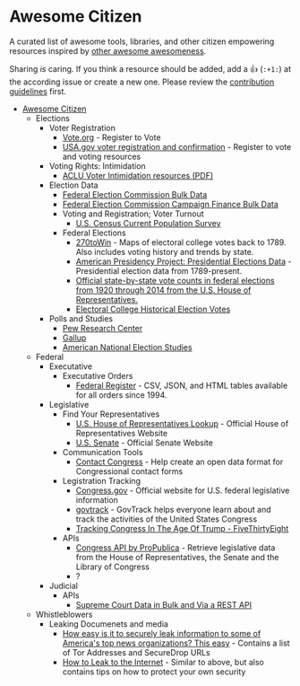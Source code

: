 # Awesome Citizen

A curated list of awesome tools, libraries, and other citizen empowering resources inspired by [other awesome awesomeness](https://github.com/bayandin/awesome-awesomeness#awesome-awesomeness). 

Sharing _is_ caring. If you think a resource should be added, add a 👍 (`:+1:`) at the according issue or create a new one. Please review the [contribution guidelines](CONTRIBUTING.md) first. 

* [Awesome Citizen](#awesome-citizen)
    - Elections
        - Voter Registration
            + [Vote.org](https://www.vote.org/register-to-vote/) - Register to Vote
            + [USA.gov voter registration and confirmation](https://www.usa.gov/register-to-vote) - Register to vote and voting resources
        - Voting Rights: Intimidation
            + [ACLU Voter Intimidation resources (PDF)](https://www.aclu.org/sites/default/files/field_pdf_file/kyr-voterintimidation-v03.pdf)
        - Election Data
            + [Federal Election Commission Bulk Data](http://www.fec.gov/finance/disclosure/ftpdet.shtml)
            + [Federal Election Commission Campaign Finance Bulk Data](http://www.fec.gov/portal/download.shtml)
            + Voting and Registration; Voter Turnout
                * [U.S. Census Current Population Survey](http://www.census.gov/topics/public-sector/voting.html)
            + Federal Elections
                * [270toWin](http://www.270towin.com/) - Maps of electoral college votes back to 1789. Also includes voting history and trends by state.
                * [American Presidency Project: Presidential Elections Data](http://www.presidency.ucsb.edu/elections.php) - Presidential election data from 1789-present.
                * [Official state-by-state vote counts in federal elections from 1920 through 2014 from the U.S. House of Representatives.](http://history.house.gov/Institution/Election-Statistics/Election-Statistics/)
                * [Electoral College Historical Election Votes](http://www.archives.gov/federal-register/electoral-college/historical.html)
        - Polls and Studies
            + [Pew Research Center](http://www.pewresearch.org/topics/elections-and-campaigns/)
            + [Gallup](http://www.gallup.com/topic/politics.aspx)
            + [American National Election Studies](http://www.electionstudies.org/)
    - Federal
        - Executative
            + Executative Orders
                * [Federal Register](https://www.federalregister.gov/executive-orders) - CSV, JSON, and HTML tables available for all orders since 1994.
        - Legislative
            + Find Your Representatives
                * [U.S. House of Representatives Lookup](http://www.house.gov/htbin/findrep) - Official House of Representatives Website
                * [U.S. Senate](https://www.senate.gov/senators/contact/) - Official Senate Website
            + Communication Tools
                * [Contact Congress](https://theunitedstates.io/contact-congress/) - Help create an open data format for Congressional contact forms
            + Legistration Tracking
                * [Congress.gov](https://www.congress.gov/search?q={%22source%22:%22legislation%22}) - Official website for U.S. federal legislative information
                * [govtrack](https://www.govtrack.us/) - GovTrack helps everyone learn about and track the activities of the United States Congress
                * [Tracking Congress In The Age Of Trump - FiveThirtyEight](https://projects.fivethirtyeight.com/congress-trump-score/votes/)
            + APIs
                * [Congress API by ProPublica](https://propublica.github.io/congress-api-docs/#congress-api-documentation) - Retrieve legislative data from the House of Representatives, the Senate and the Library of Congress
                * ?
        - Judicial
            - APIs
                + [Supreme Court Data in Bulk and Via a REST API](https://free.law/supreme-court-data/)
    - Whistleblowers
        + Leaking Documenets and media
            * [How easy is it to securely leak information to some of America's top news organizations? This easy](http://www.niemanlab.org/2017/01/how-easy-is-it-to-securely-leak-information-to-some-of-americas-top-news-organizations-this-easy/) - Contains a list of Tor Addresses and SecureDrop URLs
            * [How to Leak to the Internet](https://theintercept.com/2015/01/28/how-to-leak-to-the-intercept/) - Similar to above, but also contains tips on how to protect your own security

